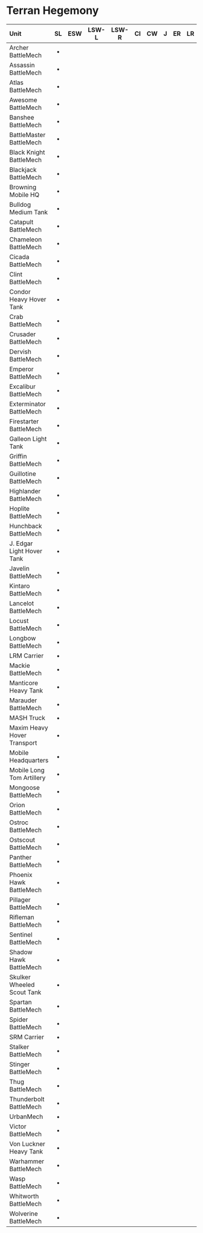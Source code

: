 # Terran Hegemony

| Unit | SL | ESW | LSW-L | LSW-R | CI | CW | J | ER | LR | DA | iC |
| :--- | :---: | :---: | :---: | :---: | :---: | :---: | :---: | :---: | :---: | :---: | :---: |
| Archer BattleMech | • |   |   |   |   |   |   |   |   |   |   |
| Assassin BattleMech | • |   |   |   |   |   |   |   |   |   |   |
| Atlas BattleMech | • |   |   |   |   |   |   |   |   |   |   |
| Awesome BattleMech | • |   |   |   |   |   |   |   |   |   |   |
| Banshee BattleMech | • |   |   |   |   |   |   |   |   |   |   |
| BattleMaster BattleMech | • |   |   |   |   |   |   |   |   |   |   |
| Black Knight BattleMech | • |   |   |   |   |   |   |   |   |   |   |
| Blackjack BattleMech | • |   |   |   |   |   |   |   |   |   |   |
| Browning Mobile HQ | • |   |   |   |   |   |   |   |   |   |   |
| Bulldog Medium Tank | • |   |   |   |   |   |   |   |   |   |   |
| Catapult BattleMech | • |   |   |   |   |   |   |   |   |   |   |
| Chameleon BattleMech | • |   |   |   |   |   |   |   |   |   |   |
| Cicada BattleMech | • |   |   |   |   |   |   |   |   |   |   |
| Clint BattleMech | • |   |   |   |   |   |   |   |   |   |   |
| Condor Heavy Hover Tank | • |   |   |   |   |   |   |   |   |   |   |
| Crab BattleMech | • |   |   |   |   |   |   |   |   |   |   |
| Crusader BattleMech | • |   |   |   |   |   |   |   |   |   |   |
| Dervish BattleMech | • |   |   |   |   |   |   |   |   |   |   |
| Emperor BattleMech | • |   |   |   |   |   |   |   |   |   |   |
| Excalibur BattleMech | • |   |   |   |   |   |   |   |   |   |   |
| Exterminator BattleMech | • |   |   |   |   |   |   |   |   |   |   |
| Firestarter BattleMech | • |   |   |   |   |   |   |   |   |   |   |
| Galleon Light Tank | • |   |   |   |   |   |   |   |   |   |   |
| Griffin BattleMech | • |   |   |   |   |   |   |   |   |   |   |
| Guillotine BattleMech | • |   |   |   |   |   |   |   |   |   |   |
| Highlander BattleMech | • |   |   |   |   |   |   |   |   |   |   |
| Hoplite BattleMech | • |   |   |   |   |   |   |   |   |   |   |
| Hunchback BattleMech | • |   |   |   |   |   |   |   |   |   |   |
| J. Edgar Light Hover Tank | • |   |   |   |   |   |   |   |   |   |   |
| Javelin BattleMech | • |   |   |   |   |   |   |   |   |   |   |
| Kintaro BattleMech | • |   |   |   |   |   |   |   |   |   |   |
| Lancelot BattleMech | • |   |   |   |   |   |   |   |   |   |   |
| Locust BattleMech | • |   |   |   |   |   |   |   |   |   |   |
| Longbow BattleMech | • |   |   |   |   |   |   |   |   |   |   |
| LRM Carrier | • |   |   |   |   |   |   |   |   |   |   |
| Mackie BattleMech | • |   |   |   |   |   |   |   |   |   |   |
| Manticore Heavy Tank | • |   |   |   |   |   |   |   |   |   |   |
| Marauder BattleMech | • |   |   |   |   |   |   |   |   |   |   |
| MASH Truck | • |   |   |   |   |   |   |   |   |   |   |
| Maxim Heavy Hover Transport | • |   |   |   |   |   |   |   |   |   |   |
| Mobile Headquarters | • |   |   |   |   |   |   |   |   |   |   |
| Mobile Long Tom Artillery | • |   |   |   |   |   |   |   |   |   |   |
| Mongoose BattleMech | • |   |   |   |   |   |   |   |   |   |   |
| Orion BattleMech | • |   |   |   |   |   |   |   |   |   |   |
| Ostroc BattleMech | • |   |   |   |   |   |   |   |   |   |   |
| Ostscout BattleMech | • |   |   |   |   |   |   |   |   |   |   |
| Panther BattleMech | • |   |   |   |   |   |   |   |   |   |   |
| Phoenix Hawk BattleMech | • |   |   |   |   |   |   |   |   |   |   |
| Pillager BattleMech | • |   |   |   |   |   |   |   |   |   |   |
| Rifleman BattleMech | • |   |   |   |   |   |   |   |   |   |   |
| Sentinel BattleMech | • |   |   |   |   |   |   |   |   |   |   |
| Shadow Hawk BattleMech | • |   |   |   |   |   |   |   |   |   |   |
| Skulker Wheeled Scout Tank | • |   |   |   |   |   |   |   |   |   |   |
| Spartan BattleMech | • |   |   |   |   |   |   |   |   |   |   |
| Spider BattleMech | • |   |   |   |   |   |   |   |   |   |   |
| SRM Carrier | • |   |   |   |   |   |   |   |   |   |   |
| Stalker BattleMech | • |   |   |   |   |   |   |   |   |   |   |
| Stinger BattleMech | • |   |   |   |   |   |   |   |   |   |   |
| Thug BattleMech | • |   |   |   |   |   |   |   |   |   |   |
| Thunderbolt BattleMech | • |   |   |   |   |   |   |   |   |   |   |
| UrbanMech | • |   |   |   |   |   |   |   |   |   |   |
| Victor BattleMech | • |   |   |   |   |   |   |   |   |   |   |
| Von Luckner Heavy Tank | • |   |   |   |   |   |   |   |   |   |   |
| Warhammer BattleMech | • |   |   |   |   |   |   |   |   |   |   |
| Wasp BattleMech | • |   |   |   |   |   |   |   |   |   |   |
| Whitworth BattleMech | • |   |   |   |   |   |   |   |   |   |   |
| Wolverine BattleMech | • |   |   |   |   |   |   |   |   |   |   |


